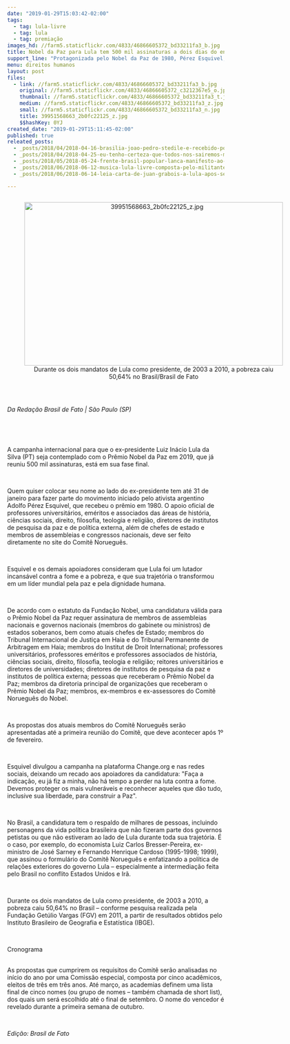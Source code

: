 ```yaml
---
date: "2019-01-29T15:03:42-02:00"
tags:
  - tag: lula-livre
  - tag: lula
  - tag: premiação
images_hd: //farm5.staticflickr.com/4833/46866605372_bd33211fa3_b.jpg
title: Nobel da Paz para Lula tem 500 mil assinaturas a dois dias do encerramento
support_line: "Protagonizada pelo Nobel da Paz de 1980, Pérez Esquivel, campanha ganhou apoio de personalidades dentro e fora do país"
menu: direitos humanos
layout: post
files:
  - link: //farm5.staticflickr.com/4833/46866605372_bd33211fa3_b.jpg
    original: //farm5.staticflickr.com/4833/46866605372_c3212367e5_o.jpg
    thumbnail: //farm5.staticflickr.com/4833/46866605372_bd33211fa3_t.jpg
    medium: //farm5.staticflickr.com/4833/46866605372_bd33211fa3_z.jpg
    small: //farm5.staticflickr.com/4833/46866605372_bd33211fa3_n.jpg
    title: 39951568663_2b0fc22125_z.jpg
    $$hashKey: 0YJ
created_date: "2019-01-29T15:11:45-02:00"
published: true
releated_posts:
  - _posts/2018/04/2018-04-16-brasilia-joao-pedro-stedile-e-recebido-por-acampamento-lula-livre-nesta-segunda.md
  - _posts/2018/04/2018-04-25-eu-tenho-certeza-que-todos-nos-sairemos-maiores-e-mais-fortes-desta-situacao.md
  - _posts/2018/05/2018-05-24-frente-brasil-popular-lanca-manifesto-ao-povo-brasileiro.md
  - _posts/2018/06/2018-06-12-musica-lula-livre-composta-pelo-militante-do-mst-marquinhos-monteiro.md
  - _posts/2018/06/2018-06-14-leia-carta-de-juan-grabois-a-lula-apos-ser-impedido-de-entregar-o-terco-abencoado-pelo-papa.md

---
```

<div style="text-align:center">
<figure class="image" style="display:inline-block"><img alt="39951568663_2b0fc22125_z.jpg" height="379" src="//farm5.staticflickr.com/4833/46866605372_bd33211fa3_b.jpg" width="600" />
<figcaption>Durante os dois mandatos de Lula como presidente, de 2003 a 2010, a pobreza caiu 50,64% no Brasil/Brasil de Fato</figcaption>
</figure>
</div>

<p>&nbsp;</p>

<p><em>Da Reda&ccedil;&atilde;o Brasil de Fato | S&atilde;o Paulo (SP)</em></p>

<p>&nbsp;</p>

<p>&nbsp;</p>

<p>A campanha internacional para que o ex-presidente Luiz In&aacute;cio Lula da Silva (PT) seja contemplado com o Pr&ecirc;mio Nobel da Paz em 2019, que j&aacute; reuniu 500 mil assinaturas, est&aacute; em sua fase final.</p>

<p>&nbsp;</p>

<p>Quem quiser colocar seu nome ao lado do ex-presidente tem at&eacute; 31 de janeiro para fazer parte do movimento iniciado pelo ativista argentino Adolfo P&eacute;rez Esquivel, que recebeu o pr&ecirc;mio em 1980. O apoio oficial de professores universit&aacute;rios, em&eacute;ritos e associados das &aacute;reas de hist&oacute;ria, ci&ecirc;ncias sociais, direito, filosofia, teologia e religi&atilde;o, diretores de institutos de pesquisa da paz e de pol&iacute;tica externa, al&eacute;m de chefes de estado e membros de assembleias e congressos nacionais, deve ser feito diretamente no site do Comit&ecirc; Noruegu&ecirc;s.</p>

<p>&nbsp;</p>

<p>Esquivel e os demais apoiadores consideram que Lula foi um lutador incans&aacute;vel contra a fome e a pobreza, e que sua trajet&oacute;ria o transformou em um l&iacute;der mundial pela paz e pela dignidade humana.</p>

<p>&nbsp;</p>

<p>De acordo com o estatuto da Funda&ccedil;&atilde;o Nobel, uma candidatura v&aacute;lida para o Pr&ecirc;mio Nobel da Paz requer assinatura de membros de assembleias nacionais e governos nacionais (membros do gabinete ou ministros) de estados soberanos, bem como atuais chefes de Estado; membros do Tribunal Internacional de Justi&ccedil;a em Haia e do Tribunal Permanente de Arbitragem em Haia; membros do Institut de Droit International; professores universit&aacute;rios, professores em&eacute;ritos e professores associados de hist&oacute;ria, ci&ecirc;ncias sociais, direito, filosofia, teologia e religi&atilde;o; reitores universit&aacute;rios e diretores de universidades; diretores de institutos de pesquisa da paz e institutos de pol&iacute;tica externa; pessoas que receberam o Pr&ecirc;mio Nobel da Paz; membros da diretoria principal de organiza&ccedil;&otilde;es que receberam o Pr&ecirc;mio Nobel da Paz; membros, ex-membros e ex-assessores do Comit&ecirc; Noruegu&ecirc;s do Nobel.</p>

<p>&nbsp;</p>

<p>As propostas dos atuais membros do Comit&ecirc; Noruegu&ecirc;s ser&atilde;o apresentadas at&eacute; a primeira reuni&atilde;o do Comit&ecirc;, que deve acontecer ap&oacute;s 1&ordm; de fevereiro.</p>

<p>&nbsp;</p>

<p>Esquivel divulgou a campanha na plataforma Change.org e nas redes sociais, deixando um recado aos apoiadores da candidatura: &quot;Fa&ccedil;a a indica&ccedil;&atilde;o, eu j&aacute; fiz a minha, n&atilde;o h&aacute; tempo a perder na luta contra a fome. Devemos proteger os mais vulner&aacute;veis ​​e reconhecer aqueles que d&atilde;o tudo, inclusive sua liberdade, para construir a Paz&quot;.</p>

<p>&nbsp;</p>

<p>No Brasil, a candidatura tem o respaldo de milhares de pessoas, incluindo personagens da vida pol&iacute;tica brasileira que n&atilde;o fizeram parte dos governos petistas ou que n&atilde;o estiveram ao lado de Lula durante toda sua trajet&oacute;ria. &Eacute; o caso, por exemplo, do economista Luiz Carlos Bresser-Pereira, ex-ministro de Jos&eacute; Sarney e Fernando Henrique Cardoso (1995-1998; 1999), que assinou o formul&aacute;rio do Comit&ecirc; Noruegu&ecirc;s e enfatizando a pol&iacute;tica de rela&ccedil;&otilde;es exteriores do governo Lula &ndash; especialmente a intermedia&ccedil;&atilde;o feita pelo Brasil no conflito Estados Unidos e Ir&atilde;.</p>

<p>&nbsp;</p>

<p>Durante os dois mandatos de Lula como presidente, de 2003 a 2010, a pobreza caiu 50,64% no Brasil &ndash; conforme pesquisa realizada pela Funda&ccedil;&atilde;o Get&uacute;lio Vargas (FGV) em 2011, a partir de resultados obtidos pelo Instituto Brasileiro de Geografia e Estat&iacute;stica (IBGE).</p>

<p>&nbsp;</p>

<p>Cronograma</p>

<p><br />
As propostas que cumprirem os requisitos do Comit&ecirc; ser&atilde;o analisadas no in&iacute;cio do ano por uma Comiss&atilde;o especial, composta por cinco acad&ecirc;micos, eleitos de tr&ecirc;s em tr&ecirc;s anos. At&eacute; mar&ccedil;o, as academias definem uma lista final de cinco nomes (ou grupo de nomes &ndash; tamb&eacute;m chamada de short list), dos quais um ser&aacute; escolhido at&eacute; o final de setembro. O nome do vencedor &eacute; revelado durante a primeira semana de outubro.</p>

<p>&nbsp;</p>

<p><em>Edi&ccedil;&atilde;o: Brasil de Fato</em></p>
